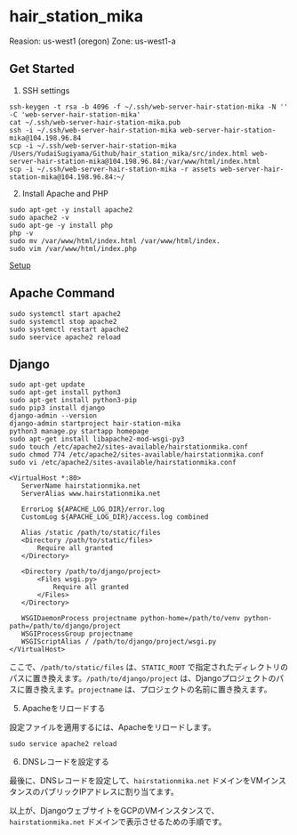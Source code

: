 # hair_station_mika

Reasion: us-west1 (oregon)
Zone: us-west1-a

## Get Started
1. SSH settings
```
ssh-keygen -t rsa -b 4096 -f ~/.ssh/web-server-hair-station-mika -N '' -C 'web-server-hair-station-mika' 
cat ~/.ssh/web-server-hair-station-mika.pub
ssh -i ~/.ssh/web-server-hair-station-mika web-server-hair-station-mika@104.198.96.84
scp -i ~/.ssh/web-server-hair-station-mika /Users/YudaiSugiyama/Github/hair_station_mika/src/index.html web-server-hair-station-mika@104.198.96.84:/var/www/html/index.html
scp -i ~/.ssh/web-server-hair-station-mika -r assets web-server-hair-station-mika@104.198.96.84:~/
```

2. Install Apache and PHP

```
sudo apt-get -y install apache2
sudo apache2 -v
sudo apt-ge -y install php
php -v
sudo mv /var/www/html/index.html /var/www/html/index.
sudo vim /var/www/html/index.php
```

[Setup](https://zenn.dev/knockknock/articles/10aa24fde47c45)

## Apache Command

```
sudo systemctl start apache2
sudo systemctl stop apache2
sudo systemctl restart apache2
sudo seervice apache2 reload
```

## Django
```
sudo apt-get update
sudo apt-get install python3
sudo apt-get install python3-pip
sudo pip3 install django
django-admin --version
django-admin startproject hair-station-mika
python3 manage.py startapp homepage
sudo apt-get install libapache2-mod-wsgi-py3
sudo touch /etc/apache2/sites-available/hairstationmika.conf
sudo chmod 774 /etc/apache2/sites-available/hairstationmika.conf
sudo vi /etc/apache2/sites-available/hairstationmika.conf
```

```
<VirtualHost *:80>
   ServerName hairstationmika.net
   ServerAlias www.hairstationmika.net

   ErrorLog ${APACHE_LOG_DIR}/error.log
   CustomLog ${APACHE_LOG_DIR}/access.log combined

   Alias /static /path/to/static/files
   <Directory /path/to/static/files>
       Require all granted
   </Directory>

   <Directory /path/to/django/project>
       <Files wsgi.py>
           Require all granted
       </Files>
   </Directory>

   WSGIDaemonProcess projectname python-home=/path/to/venv python-path=/path/to/django/project
   WSGIProcessGroup projectname
   WSGIScriptAlias / /path/to/django/project/wsgi.py
</VirtualHost>
```

ここで、`/path/to/static/files` は、`STATIC_ROOT` で指定されたディレクトリのパスに置き換えます。`/path/to/django/project` は、Djangoプロジェクトのパスに置き換えます。`projectname` は、プロジェクトの名前に置き換えます。

5. Apacheをリロードする

設定ファイルを適用するには、Apacheをリロードします。

```
sudo service apache2 reload
```

6. DNSレコードを設定する

最後に、DNSレコードを設定して、`hairstationmika.net` ドメインをVMインスタンスのパブリックIPアドレスに割り当てます。

以上が、DjangoウェブサイトをGCPのVMインスタンスで、`hairstationmika.net` ドメインで表示させるための手順です。